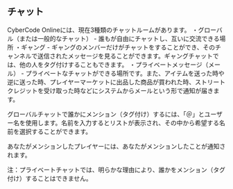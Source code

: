 ## チャット

CyberCode Onlineには、現在3種類のチャットルームがあります。
・グローバル（または一般的なチャット） - 誰もが自由にチャットし、互いに交流できる場所
・ギャング - ギャングのメンバーだけがチャットをすることができ、そのチャンネルで送信されたメッセージを見ることができます。ギャングチャットでは、他の人をタグ付けすることもできます。
・プライベートメッセージ（メール） - プライベートなチャットができる場所です。また、アイテムを送った時や逆に送った時、プレイヤーマーケットに出品した商品が買われた時、ストリートクレジットを受け取った時などにシステムからメールという形で通知が届きます。

グローバルチャットで誰かにメンション（タグ付け）するには、「＠」とユーザー名を使用します。名前を入力するとリストが表示され、その中から希望する名前を選択することができます。

あなたがメンションしたプレイヤーには、あなたがメンションしたことが通知されます。

注：プライベートチャットでは、明らかな理由により、誰かをメンション（タグ付け）することはできません。
